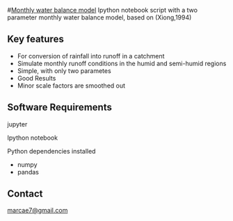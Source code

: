 #[Monthly water balance model](https://github.com/marcae777/Monthly-water-balance-model)
Ipython notebook script with a two parameter monthly water balance model, based on (Xiong,1994)

## Key features
- For conversion of rainfall into runoff in a catchment
- Simulate monthly runoff conditions in the humid and semi-humid regions
- Simple, with only two parametes
- Good Results
- Minor scale factors are smoothed out

## Software Requirements
jupyter

Ipython notebook

Python dependencies installed
- numpy
- pandas

## Contact
marcae7@gmail.com
